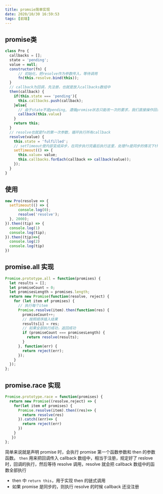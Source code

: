 ```yaml
---
title: promsie简单实现
date: 2020/10/30 16:59:53
tags: [前端]
---
```


## promise类

```javascript
class Pro {
  callbacks = [];
  state = 'pending';
  value = null;
  constructor(fn) {
      // 初始化，把resolve作为参数传入，等待调用
      fn(this.resolve.bind(this)); 
  }
  // callback为回调，先注册，也就是放入callbacks数组中
  then(callback) {
    if(this.state === 'pending'){
      this.callbacks.push(callback);
    }else{
      // 由于state不是pending, 遵循promise状态只能改一次的要求，我们直接操作回调传入参数执行
      callback(this.value)
    }
    return this;
  }
  // resolve也就是fn的第一次参数，循环执行所有callback
  resolve(value) {
    this.state = 'fulfilled';
    // setTimeout使内部变成异步，在同步执行完最后执行这里，处理fn是同步的情况下then中的回调函数已经注册，然后在这里去执行，不会出现callbacks是空数组的情况
    setTimeout(() => {
      this.value= value;
      this.callbacks.forEach(callback => callback(value));
    });
  }
}
```
## 使用  

```javascript
new Pro(resolve => {
  setTimeout(() => {
      console.log(0);
      resolve('resolve');
  }, 2000);
}).then((tip) => {
  console.log(1)
  console.log(tip);
}).then((tip)=>{
  console.log(2)
  console.log(tip)
})
```

## promise.all 实现
```javascript
Promise.prototype.all = function(promises) {
  let results = [];
  let promiseCount = 0;
  let promisesLength = promises.length;
  return new Promise(function(resolve, reject) {
    for (let item of promises) {
      // 执行每个item
      Promise.resolve(item).then(function(res) {
        promiseCount++;
        // 按照顺序插入结果
        results[i] = res;
        // 如果全部执行成功，返回成功
        if (promiseCount === promisesLength) {
          return resolve(results);
        }
      }, function(err) {
        return reject(err);
      });
    }
  });
};
```
## promise.race 实现
```javascript
Promise.prototype.race = function(promises) {
  return new Promise((resolve,reject) => {
    for(let item of promises) {
      Promise.resolve(item).then((res)=> {
        return resolve(res)
      }).catch((err)=> {
        return reject(err)
      })
    }
   })
};
```

简单来说就是声明 promise 时，会执行 promise 第一个函数参数和 then 的参数函数。
`then` 用来把回调传入 callback 数组中，相当于注册，规定好了 reslove 时，回调的执行，然后等待 resolve 调用，resolve 就会把 callback 数组中的函数全部执行
 - then 中 `return this`，用于实现 then 的链式调用
 - 如果 promise 是同步的，则执行 resolve 的时候 callback 还没注册
